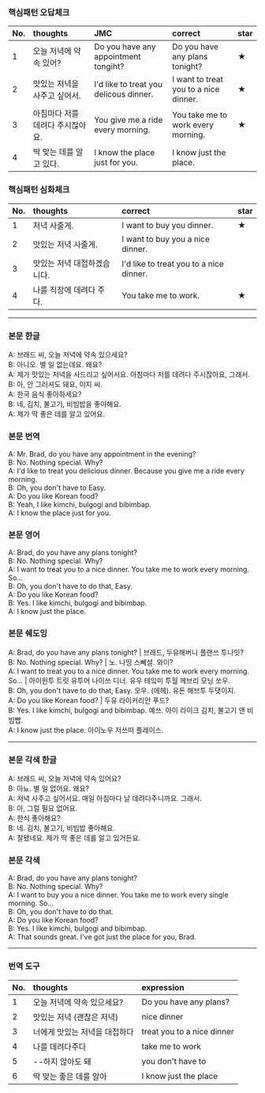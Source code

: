 ### 핵심패턴 오답체크

| No. | thoughts | JMC | correct | star |
| --- | :--- | :--- | :--- | :--- |
| 1 | 오늘 저녁에 약속 있어? | Do you have any appointment tongiht? | Do you have any plans tonight? | ★ |
| 2 | 맛있는 저녁을 사주고 싶어서. | I'd like to treat you delicous dinner. | I want to treat you to a nice dinner. | ★ |
| 3 | 아침마다 저를 데려다 주시잖아요. | You give me a ride every morning. | You take me to work every morning. | ★ |
| 4 | 딱 맞는 데를 알고 있다. | I know the place just for you. | I know just the place. | |

### 핵심패턴 심화체크

| No. | thoughts | correct | star |
| --- | :--- | :--- | :--- |
| 1 | 저녁 사줄게. | I want to buy you dinner. | ★ |
| 2 | 맛있는 저녁 사줄게. | I want to buy you a nice dinner. | |
| 3 | 맛있는 저녁 대접하겠습니다. | I'd like to treat you to a nice dinner. | |
| 4 | 나를 직장에 데려다 주다. | You take me to work. | ★ |

---

### 본문 한글

A: 브래드 씨, 오늘 저녁에 약속 있으세요?  
B: 아니오. 별 일 없는데요. 왜요?  
A: 제가 맛있는 저녁을 사드리고 싶어서요. 아침마다 저를 데려다 주시잖아요, 그래서.  
B: 아, 안 그러셔도 돼요, 이지 씨.  
A: 한국 음식 좋아하세요?  
B: 네, 김치, 불고기, 비빔밥을 좋아해요.  
A: 제가 딱 좋은 데를 알고 있어요.

### 본문 번역

A: Mr. Brad, do you have any appointment in the evening?  
B: No. Nothing special. Why?  
A: I'd like to treat you delicious dinner. Because you give me a ride every morning.  
B: Oh, you don't have to Easy.  
A: Do you like Korean food?  
B: Yeah, I like kimchi, bulgogi and bibimbap.  
A: I know the place just for you.

### 본문 영어

A: Brad, do you have any plans tonight?  
B: No. Nothing special. Why?  
A: I want to treat you to a nice dinner. You take me to work every morning. So...  
B: Oh, you don't have to do that, Easy.  
A: Do you like Korean food?  
B: Yes. I like kimchi, bulgogi and bibimbap.   
A: I know just the place.

### 본문 쉐도잉

A: Brad, do you have any plans tonight? | 브래드, 두유해버니 플랜쓰 투나잇?   
B: No. Nothing special. Why? | 노. 나띵 스뻬셜. 와이?  
A: I want to treat you to a nice dinner. You take me to work every morning. So... | 아이원투 트릿 유투어 나이쓰 디너. 유우 테잌미 투월 께브리 모닝 쏘우.  
B: Oh, you don't have to do that, Easy. 오우. (에헤). 유돈 해브투 두댓이지.  
A: Do you like Korean food? | 두유 라이커리안 푸드?  
B: Yes. I like kimchi, bulgogi and bibimbap. 예쓰. 아이 라이크 김치, 불고기 앤 비빔빱.   
A: I know just the place. 아이노우 저쓰떠 플레이스.

---

### 본문 각색 한글

A: 브래드 씨, 오늘 저녁에 약속 있어요?  
B: 아뇨. 별 일 없어요. 왜요?  
A: 저녁 사주고 싶어서요. 매일 아침마다 날 데려다주니까요. 그래서.  
B: 아, 그럴 필요 없어요.  
A: 한식 좋아해요?  
B: 네. 김치, 불고기, 비빔밥 좋아해요.  
A: 잘됐네요. 제가 딱 좋은 데를 알고 있거든요.

### 본문 각색

A: Brad, do you have any plans tonight?  
B: No. Nothing special. Why?  
A: I want to buy you a nice dinner. You take me to work every single morning. So...  
B: Oh, you don't have to do that.  
A: Do you like Korean food?  
B: Yes. I like kimchi, bulgogi and bibimbap.   
A: That sounds great. I've got just the place for you, Brad.

---

### 번역 도구

| No. | thoughts | expression |
| :--- | :--- | :---
| 1 | 오늘 저녁에 약속 있으세요? | Do you have any plans? |
| 2 | 맛있는 저녁 (괜찮은 저녁) | nice dinner |
| 3 | 너에게 맛있는 저녁을 대접하다 | treat you to a nice dinner |
| 4 | 나를 데려다주다 | take me to work |
| 5 | --하지 않아도 돼 | you don't have to |
| 6 | 딱 맞는 좋은 데를 알아 | I know just the place |
